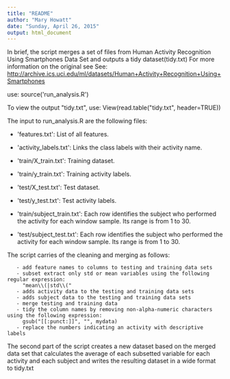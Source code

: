 ```yaml
---
title: "README"
author: "Mary Howatt"
date: "Sunday, April 26, 2015"
output: html_document
---
```


In brief, the script merges a set of  files from Human Activity Recognition Using Smartphones Data Set and outputs a tidy dataset(tidy.txt)
For more information on the original see 
See: http://archive.ics.uci.edu/ml/datasets/Human+Activity+Recognition+Using+Smartphones


use: source('run_analysis.R')

To view the output "tidy.txt", use:
View(read.table("tidy.txt", header=TRUE))


The input to run_analysis.R are the following files:

- 'features.txt': List of all features.

- 'activity_labels.txt': Links the class labels with their activity name.

- 'train/X_train.txt': Training dataset.

- 'train/y_train.txt': Training activity labels.

- 'test/X_test.txt': Test dataset.

- 'test/y_test.txt': Test activity labels.

- 'train/subject_train.txt': Each row identifies the subject who performed the activity for each window sample. Its range is from 1 to 30. 

- 'test/subject_test.txt': Each row identifies the subject who performed the activity for each window sample. Its range is from 1 to 30. 
 

The script carries of the cleaning and merging as follows:


       - add feature names to columns to testing and training data sets
       - subset extract only std or mean variables using the following regular expression: 
         "mean\\(|std\\("
       - adds activity data to the testing and training data sets
       - adds subject data to the testing and training data sets
       - merge testing and training data
       - tidy the column names by removing non-alpha-numeric characters using the following expression: 
         gsub("[[:punct:]]", "", mydata)
       - replace the numbers indicating an activity with descriptive labels
       
The second part of the script creates a new dataset based on the merged data set that calculates the average of each subsetted variable for each activity and each subject and writes the resulting dataset in a wide format to tidy.txt



